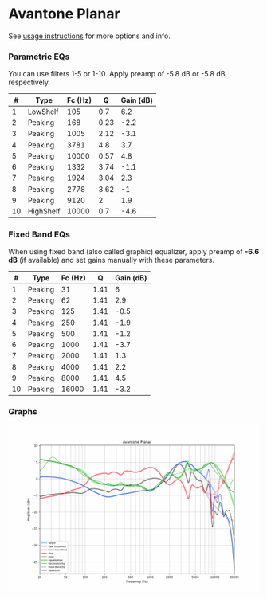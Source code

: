 # Avantone Planar
See [usage instructions](https://github.com/jaakkopasanen/AutoEq#usage) for more options and info.

### Parametric EQs
You can use filters 1-5 or 1-10. Apply preamp of -5.8 dB or -5.8 dB, respectively.

|   # | Type      |   Fc (Hz) |    Q |   Gain (dB) |
|-----|-----------|-----------|------|-------------|
|   1 | LowShelf  |       105 | 0.7  |         6.2 |
|   2 | Peaking   |       168 | 0.23 |        -2.2 |
|   3 | Peaking   |      1005 | 2.12 |        -3.1 |
|   4 | Peaking   |      3781 | 4.8  |         3.7 |
|   5 | Peaking   |     10000 | 0.57 |         4.8 |
|   6 | Peaking   |      1332 | 3.74 |        -1.1 |
|   7 | Peaking   |      1924 | 3.04 |         2.3 |
|   8 | Peaking   |      2778 | 3.62 |        -1   |
|   9 | Peaking   |      9120 | 2    |         1.9 |
|  10 | HighShelf |     10000 | 0.7  |        -4.6 |

### Fixed Band EQs
When using fixed band (also called graphic) equalizer, apply preamp of **-6.6 dB** (if available) and set gains manually with these parameters.

|   # | Type    |   Fc (Hz) |    Q |   Gain (dB) |
|-----|---------|-----------|------|-------------|
|   1 | Peaking |        31 | 1.41 |         6   |
|   2 | Peaking |        62 | 1.41 |         2.9 |
|   3 | Peaking |       125 | 1.41 |        -0.5 |
|   4 | Peaking |       250 | 1.41 |        -1.9 |
|   5 | Peaking |       500 | 1.41 |        -1.2 |
|   6 | Peaking |      1000 | 1.41 |        -3.7 |
|   7 | Peaking |      2000 | 1.41 |         1.3 |
|   8 | Peaking |      4000 | 1.41 |         2.2 |
|   9 | Peaking |      8000 | 1.41 |         4.5 |
|  10 | Peaking |     16000 | 1.41 |        -3.2 |

### Graphs
![](./Avantone%20Planar.png)

